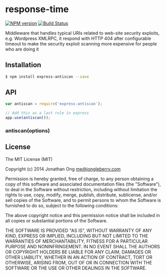 # response-time

[![NPM version](https://badge.fury.io/js/express-antiscan.svg)](http://badge.fury.io/js/express-antiscan)
[![Build Status](https://travis-ci.org/elasticio/express-antiscan.svg?branch=master)](https://travis-ci.org/elasticio/express-antiscan)

Middleware that handles typical URIs related to web-site security exploits, e.g. Wordpress XMLRPC, it respond with HTTP 
404 after configurable timeout to make the security exploit scanning more expensive for people who are doing it

## Installation

```sh
$ npm install express-antiscan --save
```

## API

```js
var antiscan = require('express-antiscan');

// Add this as a last rule in express
app.use(antiscan());
```

### antiscan(options)



## License

The MIT License (MIT)

Copyright (c) 2014 Jonathan Ong me@jongleberry.com

Permission is hereby granted, free of charge, to any person obtaining a copy of this software and associated documentation files (the "Software"), to deal in the Software without restriction, including without limitation the rights to use, copy, modify, merge, publish, distribute, sublicense, and/or sell copies of the Software, and to permit persons to whom the Software is furnished to do so, subject to the following conditions:

The above copyright notice and this permission notice shall be included in all copies or substantial portions of the Software.

THE SOFTWARE IS PROVIDED "AS IS", WITHOUT WARRANTY OF ANY KIND, EXPRESS OR IMPLIED, INCLUDING BUT NOT LIMITED TO THE WARRANTIES OF MERCHANTABILITY, FITNESS FOR A PARTICULAR PURPOSE AND NONINFRINGEMENT. IN NO EVENT SHALL THE AUTHORS OR COPYRIGHT HOLDERS BE LIABLE FOR ANY CLAIM, DAMAGES OR OTHER LIABILITY, WHETHER IN AN ACTION OF CONTRACT, TORT OR OTHERWISE, ARISING FROM, OUT OF OR IN CONNECTION WITH THE SOFTWARE OR THE USE OR OTHER DEALINGS IN THE SOFTWARE.